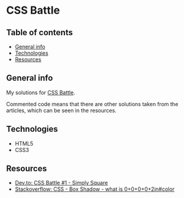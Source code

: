 # CSS Battle

## Table of contents

- [General info](#general-info)
- [Technologies](#technologies)
- [Resources](#resources)

## General info

My solutions for [CSS Battle](https://cssbattle.dev/).

Commented code means that there are other solutions taken from the articles, which can be seen in the resources.

## Technologies

- HTML5
- CSS3

## Resources

- [Dev.to: CSS Battle #1 - Simply Square](https://dev.to/pheeria/css-battle-1-simply-square-c19)
- [Stackoverflow: CSS - Box Shadow - what is 0+0+0+0+2in#color](https://stackoverflow.com/questions/66336304/css-box-shadow-what-is-00002incolor)